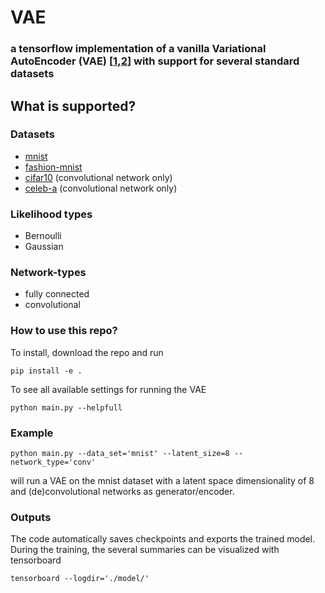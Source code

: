 # VAE
### a tensorflow implementation of a vanilla Variational AutoEncoder (VAE) [[1](https://arxiv.org/abs/1312.6114),[2](https://arxiv.org/abs/1401.4082)] with support for several standard datasets

## What is supported?

### Datasets
 - [mnist](http://yann.lecun.com/exdb/mnist/) 
 - [fashion-mnist](https://github.com/zalandoresearch/fashion-mnist)
 - [cifar10](https://www.cs.toronto.edu/~kriz/cifar.html) (convolutional network only)
 - [celeb-a](http://mmlab.ie.cuhk.edu.hk/projects/CelebA.html) (convolutional network only)
 
### Likelihood types
- Bernoulli
- Gaussian
 
### Network-types
- fully connected
- convolutional
 
### How to use this repo?
 
To install, download the repo and run 
```
pip install -e .
```
To see all available settings for running the VAE

```
python main.py --helpfull
```

### Example
```
python main.py --data_set='mnist' --latent_size=8 --network_type='conv'
```
will run a VAE on the mnist dataset with a latent space dimensionality of 8 and (de)convolutional networks as generator/encoder.

### Outputs

The code automatically saves checkpoints and exports the trained model. During the training, the several summaries can be visualized with tensorboard

```
tensorboard --logdir='./model/'
```


